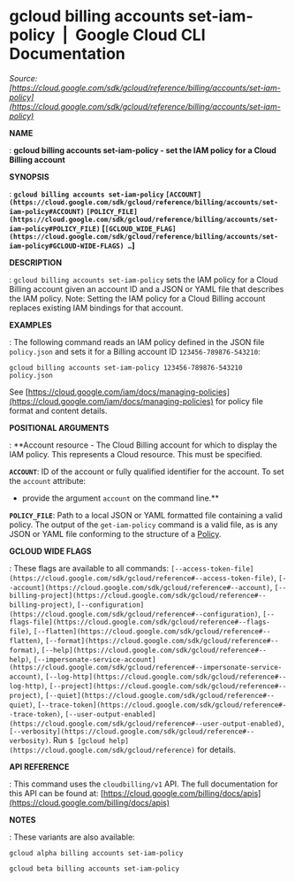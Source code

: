 # gcloud billing accounts set-iam-policy  |  Google Cloud CLI Documentation

*Source: [https://cloud.google.com/sdk/gcloud/reference/billing/accounts/set-iam-policy](https://cloud.google.com/sdk/gcloud/reference/billing/accounts/set-iam-policy)*

**NAME**

: **gcloud billing accounts set-iam-policy - set the IAM policy for a Cloud Billing account**

**SYNOPSIS**

: **`gcloud billing accounts set-iam-policy` `[ACCOUNT](https://cloud.google.com/sdk/gcloud/reference/billing/accounts/set-iam-policy#ACCOUNT)` `[POLICY_FILE](https://cloud.google.com/sdk/gcloud/reference/billing/accounts/set-iam-policy#POLICY_FILE)` [`[GCLOUD_WIDE_FLAG](https://cloud.google.com/sdk/gcloud/reference/billing/accounts/set-iam-policy#GCLOUD-WIDE-FLAGS) …`]**

**DESCRIPTION**

: `gcloud billing accounts set-iam-policy` sets the IAM policy for a
Cloud Billing account given an account ID and a JSON or YAML file that describes
the IAM policy.
Note: Setting the IAM policy for a Cloud Billing account replaces existing IAM
bindings for that account.

**EXAMPLES**

: The following command reads an IAM policy defined in the JSON file
`policy.json` and sets it for a Billing account ID
`123456-789876-543210`:

```
gcloud billing accounts set-iam-policy 123456-789876-543210 policy.json
```

See [https://cloud.google.com/iam/docs/managing-policies](https://cloud.google.com/iam/docs/managing-policies)
for policy file format and content details.

**POSITIONAL ARGUMENTS**

: **Account resource - The Cloud Billing account for which to display the IAM
policy. This represents a Cloud resource.
This must be specified.

**`ACCOUNT`**:
ID of the account or fully qualified identifier for the account.
To set the `account` attribute:

- provide the argument `account` on the command line.**

**`POLICY_FILE`**:
Path to a local JSON or YAML formatted file containing a valid policy.
The output of the `get-iam-policy` command is a valid file, as is any
JSON or YAML file conforming to the structure of a [Policy](https://cloud.google.com/iam/reference/rest/v1/Policy).

**GCLOUD WIDE FLAGS**

: These flags are available to all commands: `[--access-token-file](https://cloud.google.com/sdk/gcloud/reference#--access-token-file)`,
`[--account](https://cloud.google.com/sdk/gcloud/reference#--account)`, `[--billing-project](https://cloud.google.com/sdk/gcloud/reference#--billing-project)`,
`[--configuration](https://cloud.google.com/sdk/gcloud/reference#--configuration)`,
`[--flags-file](https://cloud.google.com/sdk/gcloud/reference#--flags-file)`,
`[--flatten](https://cloud.google.com/sdk/gcloud/reference#--flatten)`, `[--format](https://cloud.google.com/sdk/gcloud/reference#--format)`, `[--help](https://cloud.google.com/sdk/gcloud/reference#--help)`, `[--impersonate-service-account](https://cloud.google.com/sdk/gcloud/reference#--impersonate-service-account)`,
`[--log-http](https://cloud.google.com/sdk/gcloud/reference#--log-http)`,
`[--project](https://cloud.google.com/sdk/gcloud/reference#--project)`, `[--quiet](https://cloud.google.com/sdk/gcloud/reference#--quiet)`, `[--trace-token](https://cloud.google.com/sdk/gcloud/reference#--trace-token)`, `[--user-output-enabled](https://cloud.google.com/sdk/gcloud/reference#--user-output-enabled)`,
`[--verbosity](https://cloud.google.com/sdk/gcloud/reference#--verbosity)`.
Run `$ [gcloud help](https://cloud.google.com/sdk/gcloud/reference)` for details.

**API REFERENCE**

: This command uses the `cloudbilling/v1` API. The full documentation
for this API can be found at: [https://cloud.google.com/billing/docs/apis](https://cloud.google.com/billing/docs/apis)

**NOTES**

: These variants are also available:

```
gcloud alpha billing accounts set-iam-policy
```

```
gcloud beta billing accounts set-iam-policy
```